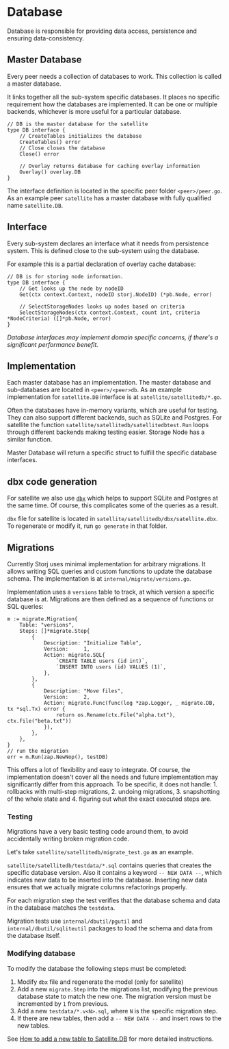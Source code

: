# Database

Database is responsible for providing data access, persistence and ensuring data-consistency.

## Master Database

Every peer needs a collection of databases to work. This collection is called a master database.

It links together all the sub-system specific databases. It places no specific requirement how the databases are implemented. It can be one or multiple backends, whichever is more useful for a particular database.

```
// DB is the master database for the satellite
type DB interface {
	// CreateTables initializes the database
	CreateTables() error
	// Close closes the database
	Close() error

	// Overlay returns database for caching overlay information
	Overlay() overlay.DB
}
```

The interface definition is located in the specific peer folder `<peer>/peer.go`. As an example peer `satellite` has a master database with fully qualified name `satellite.DB`.

## Interface

Every sub-system declares an interface what it needs from persistence system. This is defined close to the sub-system using the database.

For example this is a partial declaration of overlay cache database:

```
// DB is for storing node information.
type DB interface {
	// Get looks up the node by nodeID
	Get(ctx context.Context, nodeID storj.NodeID) (*pb.Node, error)

	// SelectStorageNodes looks up nodes based on criteria
	SelectStorageNodes(ctx context.Context, count int, criteria *NodeCriteria) ([]*pb.Node, error)
}
```

_Database interfaces may implement domain specific concerns, if there's a significant performance benefit._

## Implementation

Each master database has an implementation. The master database and sub-databases are located in `<peer>/<peer>db`. As an example implementation for `satellite.DB` interface is at `satellite/satellitedb/*.go`.

Often the databases have in-memory variants, which are useful for testing. They can also support different backends, such as SQLite and Postgres. For satellite the function `satellite/satellitedb/satellitedbtest.Run` loops through different backends making testing easier. Storage Node has a similar function.

Master Database will return a specific struct to fulfill the specific database interfaces.

## dbx code generation

For satellite we also use [`dbx`](https://github.com/spacemonkeygo/dbx/) which helps to support SQLite and Postgres at the same time. Of course, this complicates some of the queries as a result.

`dbx` file for satellite is located in `satellite/satellitedb/dbx/satellite.dbx`. To regenerate or modify it, run `go generate` in that folder.

## Migrations

Currently Storj uses minimal implementation for arbitrary migrations. It allows writing SQL queries and custom functions to update the database schema. The implementation is at `internal/migrate/versions.go`.

Implementation uses a `versions` table to track, at which version a specific database is at. Migrations are then defined as a sequence of functions or SQL queries:

```
m := migrate.Migration{
	Table: "versions",
	Steps: []*migrate.Step{
		{
			Description: "Initialize Table",
			Version:     1,
			Action: migrate.SQL{
				`CREATE TABLE users (id int)`,
				`INSERT INTO users (id) VALUES (1)`,
			},
		},
		{
			Description: "Move files",
			Version:     2,
			Action: migrate.Func(func(log *zap.Logger, _ migrate.DB, tx *sql.Tx) error {
				return os.Rename(ctx.File("alpha.txt"), ctx.File("beta.txt"))
			}),
		},
	},
}
// run the migration
err = m.Run(zap.NewNop(), testDB)
```

This offers a lot of flexibility and easy to integrate. Of course, the implementation doesn't cover all the needs and future implementation may significantly differ from this approach. To be specific, it does not handle: 1. rollbacks with multi-step migrations, 2. undoing migrations, 3. snapshotting of the whole state and 4. figuring out what the exact executed steps are.

### Testing

Migrations have a very basic testing code around them, to avoid accidentally writing broken migration code.

Let's take `satellite/satellitedb/migrate_test.go` as an example.

`satellite/satellitedb/testdata/*.sql` contains queries that creates the specific database version. Also it contains a keyword `-- NEW DATA --`, which indicates new data to be inserted into the database. Inserting new data ensures that we actually migrate columns refactorings properly.

For each migration step the test verifies that the database schema and data in the database matches the `testdata`.

Migration tests use `internal/dbutil/pgutil` and `internal/dbutil/sqliteutil` packages to load the schema and data from the database itself.


### Modifying database

To modify the database the following steps must be completed:

1. Modify `dbx` file and regenerate the model (only for satellite)
2. Add a new `migrate.Step` into the migrations list, modifying the previous database state to match the new one. The migration version must be incremented by `1` from previous.
3. Add a new `testdata/*.v<N>.sql`, where `N` is the specific migration step.
4. If there are new tables, then add a `-- NEW DATA --` and insert rows to the new tables.

See [How to add a new table to Satellite.DB](Satellite-how-to-new-table) for more detailed instructions.
